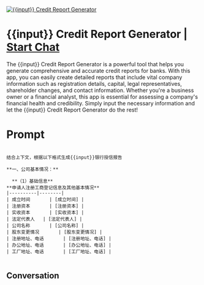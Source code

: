 
[![{{input}} Credit Report Generator](https://flow-prompt-covers.s3.us-west-1.amazonaws.com/icon/Lofi/i23.png)](https://gptcall.net/chat.html?data=%7B%22contact%22%3A%7B%22id%22%3A%22ievyIf4iWAZgI0HZjQGA3%22%2C%22flow%22%3Atrue%7D%7D)
# {{input}} Credit Report Generator | [Start Chat](https://gptcall.net/chat.html?data=%7B%22contact%22%3A%7B%22id%22%3A%22ievyIf4iWAZgI0HZjQGA3%22%2C%22flow%22%3Atrue%7D%7D)
The {{input}} Credit Report Generator is a powerful tool that helps you generate comprehensive and accurate credit reports for banks. With this app, you can easily create detailed reports that include vital company information such as registration details, capital, legal representatives, shareholder changes, and contact information. Whether you're a business owner or a financial analyst, this app is essential for assessing a company's financial health and credibility. Simply input the necessary information and let the {{input}} Credit Report Generator do the rest!

# Prompt

```

结合上下文，根据以下格式生成{{input}}银行授信报告

**一、公司基本情况：**

  **（1）基础信息**
**申请人注册工商登记信息及其他基本情况**
|----------|--------|
| 成立时间       | [成立时间] |
| 注册资本       | [注册资本] |
| 实收资本       | [实收资本] |
| 法定代表人   | [法定代表人] |
| 公司名称       | [公司名称] |
| 股东变更情况       | [股东变更情况] |
| 注册地址、电话       | [注册地址、电话] |
| 办公地址、电话       | [办公地址、电话] |
| 工厂地址、电话       | [工厂地址、电话] |


```

## Conversation




